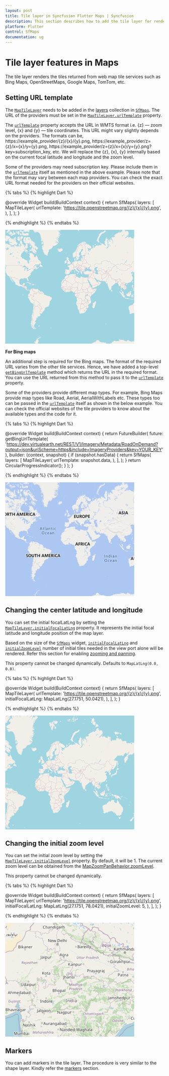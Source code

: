 ```yaml
---
layout: post
title: Tile layer in Syncfusion Flutter Maps | Syncfusion
description: This section describes how to add the tile layer for rendering OpenStreetMap, Bing Maps, etc and enable its features.
platform: Flutter
control: SfMaps
documentation: ug
---
```


# Tile layer features in Maps

The tile layer renders the tiles returned from web map tile services such as Bing Maps, OpenStreetMaps, Google Maps, TomTom, etc.

## Setting URL template

The [`MapTileLayer`](https://pub.dev/documentation/syncfusion_flutter_maps/latest/maps/MapTileLayer-class.html) needs to be added in the [layers](https://pub.dev/documentation/syncfusion_flutter_maps/latest/maps/SfMaps/layers.html) collection in [`SfMaps`](https://pub.dev/documentation/syncfusion_flutter_maps/latest/maps/SfMaps-class.html). The URL of the providers must be set in the [`MapTileLayer.urlTemplate`](https://pub.dev/documentation/syncfusion_flutter_maps/latest/maps/MapTileLayer/urlTemplate.html) property.

The [`urlTemplate`](https://pub.dev/documentation/syncfusion_flutter_maps/latest/maps/MapTileLayer/urlTemplate.html) property accepts the URL in WMTS format i.e. {z} — zoom level, {x} and {y} — tile coordinates. This URL might vary slightly depends on the providers. The formats can be,
    https://example_provider/{z}/{x}/{y}.png,
    https://example_provider/z={z}/x={x}/y={y}.png,
    https://example_provider/z={z}/x={x}/y={y}.png?key=subscription_key, etc. We will replace the {z}, {x}, {y} internally based on the current focal latitude and longitude and the zoom level.

Some of the providers may need subscription key. Please include them in the [`urlTemplate`](https://pub.dev/documentation/syncfusion_flutter_maps/latest/maps/MapTileLayer/urlTemplate.html) itself as mentioned in the above example. Please note that the format may vary between each map providers. You can check the exact URL format needed for the providers on their official websites.

{% tabs %}
{% highlight Dart %}

@override
Widget build(BuildContext context) {
    return SfMaps(
        layers: [
            MapTileLayer(
                urlTemplate: 'https://tile.openstreetmap.org/{z}/{x}/{y}.png',
            ),
        ],
    );
}
 
{% endhighlight %}
{% endtabs %}

![OSM default view](images/tile-layer/osm_maps_default.png)

**For Bing maps**

An additional step is required for the Bing maps. The format of the required URL varies from the other tile services. Hence, we have added a top-level [`getBingUrlTemplate`](https://pub.dev/documentation/syncfusion_flutter_maps/latest/maps/getBingUrlTemplate.html) method which returns the URL in the required format. You can use the URL returned from this method to pass it to the [`urlTemplate`](https://pub.dev/documentation/syncfusion_flutter_maps/latest/maps/MapTileLayer/urlTemplate.html) property.

Some of the providers provide different map types. For example, Bing Maps provide map types like Road, Aerial, AerialWithLabels etc. These types too can be passed in the [`urlTemplate`](https://pub.dev/documentation/syncfusion_flutter_maps/latest/maps/MapTileLayer/urlTemplate.html) itself as shown in the below example. You can check the official websites of the tile providers to know about the available types and the code for it.

{% tabs %}
{% highlight Dart %}

@override
Widget build(BuildContext context) {
    return FutureBuilder(
        future: getBingUrlTemplate(
            'https://dev.virtualearth.net/REST/V1/Imagery/Metadata/RoadOnDemand?output=json&uriScheme=https&include=ImageryProviders&key=YOUR_KEY'),
        builder: (context, snapshot) {
            if (snapshot.hasData) {
                return SfMaps(
                    layers: [
                        MapTileLayer(
                            urlTemplate: snapshot.data,
                        ),
                    ],
                );
           }
        return CircularProgressIndicator();
        }
    );
}
 
{% endhighlight %}
{% endtabs %}

![Bing maps default view](images/tile-layer/bing_maps_default.png)

## Changing the center latitude and longitude

You can set the initial focalLatLng by setting the [`MapTileLayer.initialFocalLatLng`](https://pub.dev/documentation/syncfusion_flutter_maps/latest/maps/MapTileLayer/initialFocalLatLng.html) property. It represents the initial focal latitude and longitude position of the map layer.

Based on the size of the [`SfMaps`](https://pub.dev/documentation/syncfusion_flutter_maps/latest/maps/SfMaps-class.html) widget, [`initialFocalLatLng`](https://pub.dev/documentation/syncfusion_flutter_maps/latest/maps/MapTileLayer/initialFocalLatLng.html) and [`initialZoomLevel`](https://pub.dev/documentation/syncfusion_flutter_maps/latest/maps/MapTileLayer/initialZoomLevel.html) number of initial tiles needed in the view port alone will be rendered. Refer this section for enabling [zooming and panning](https://help.syncfusion.com/flutter/maps/zoom-pan).

This property cannot be changed dynamically. Defaults to `MapLatLng(0.0, 0.0)`.

{% tabs %}
{% highlight Dart %}

@override
Widget build(BuildContext context) {
    return SfMaps(
        layers: [
            MapTileLayer(
                urlTemplate: 'https://tile.openstreetmap.org/{z}/{x}/{y}.png',
                initialFocalLatLng: MapLatLng(27.1751, 50.0421),
            ),
        ],
    );
}
 
{% endhighlight %}
{% endtabs %}

![OSM initial focalLatLng](images/tile-layer/osm_initial_focallatlng.png)

## Changing the initial zoom level

You can set the initial zoom level by setting the [`MapTileLayer.initialZoomLevel`](https://pub.dev/documentation/syncfusion_flutter_maps/latest/maps/MapTileLayer/initialZoomLevel.html) property. By default, it will be 1. The current zoom level can be obtained from the [MapZoomPanBehavior.zoomLevel](https://pub.dev/documentation/syncfusion_flutter_maps/latest/maps/MapZoomPanBehavior/zoomLevel.html).

This property cannot be changed dynamically.

{% tabs %}
{% highlight Dart %}

@override
Widget build(BuildContext context) {
    return SfMaps(
        layers: [
            MapTileLayer(
                urlTemplate: 'https://tile.openstreetmap.org/{z}/{x}/{y}.png',
                initialFocalLatLng: MapLatLng(27.1751, 78.0421),
                initialZoomLevel: 5,
            ),
        ],
    );
}
 
{% endhighlight %}
{% endtabs %}

![OSM initial zoomLevel](images/tile-layer/osm_initial_zoomlevel.png)

## Markers

You can add markers in the tile layer. The procedure is very similar to the shape layer. Kindly refer the [markers](https://help.syncfusion.com/flutter/maps/markers#adding-markers) section.
